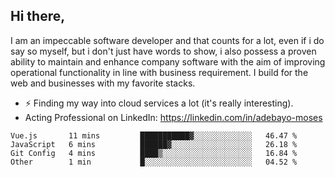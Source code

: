 ## Hi there,

I am an impeccable software developer and that counts for a lot, even if i do say so myself, but i don't just have words to show, i also possess a proven ability to maintain and enhance company software with the aim of improving operational functionality in line with business requirement. I build for the web and businesses with my favorite stacks.
- ⚡ Finding my way into cloud services a lot (it's really interesting).
- Acting Professional on LinkedIn: https://linkedin.com/in/adebayo-moses

<!--START_SECTION:waka-->

```text
Vue.js       11 mins         ███████████▓░░░░░░░░░░░░░   46.47 %
JavaScript   6 mins          ██████▓░░░░░░░░░░░░░░░░░░   26.18 %
Git Config   4 mins          ████▒░░░░░░░░░░░░░░░░░░░░   16.84 %
Other        1 min           █░░░░░░░░░░░░░░░░░░░░░░░░   04.52 %
```

<!--END_SECTION:waka-->
